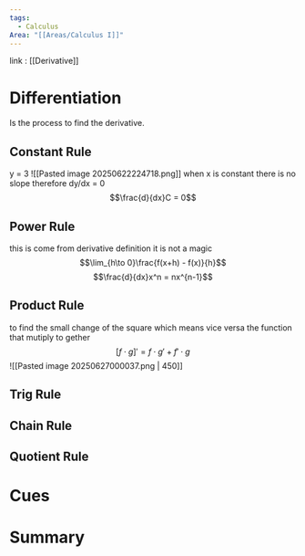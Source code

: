 ```yaml
---
tags:
  - Calculus
Area: "[[Areas/Calculus I]]"
---
```

link : [[Derivative]]
# Differentiation
Is the process to find the derivative.
## Constant Rule
y = 3
![[Pasted image 20250622224718.png]]
when x is constant there is no slope therefore dy/dx = 0
$$\frac{d}{dx}C = 0$$
## Power Rule
this is come from derivative definition it is not a magic 
$$\lim_{h\to 0}\frac{f(x+h) - f(x)}{h}$$
$$\frac{d}{dx}x^n = nx^{n-1}$$
## Product Rule
to find the small change of the square which means vice versa the function that mutiply to gether
$$[f \cdot g]' = f \cdot g' + f' \cdot g$$
![[Pasted image 20250627000037.png | 450]]
## Trig Rule

## Chain Rule
## Quotient Rule

# Cues
# Summary
```

```
